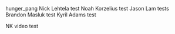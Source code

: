 hunger_pang
Nick Lehtela test
Noah Korzelius test
Jason Lam tests
Brandon Masluk test
Kyril Adams test

NK video test